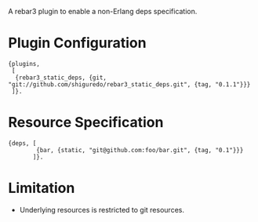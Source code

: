 A rebar3 plugin to enable a non-Erlang deps specification.

# Plugin Configuration

```
{plugins,
 [
  {rebar3_static_deps, {git, "git://github.com/shiguredo/rebar3_static_deps.git", {tag, "0.1.1"}}}
 ]}.
```

# Resource Specification

```
{deps, [
        {bar, {static, "git@github.com:foo/bar.git", {tag, "0.1"}}}
       ]}.
```

# Limitation

- Underlying resources is restricted to git resources.

